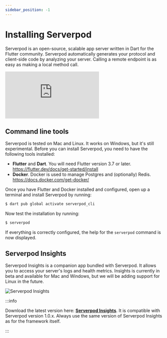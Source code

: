 ```yaml
---
sidebar_position: -1
---
```


# Installing Serverpod
Serverpod is an open-source, scalable app server written in Dart for the Flutter community. Serverpod automatically generates your protocol and client-side code by analyzing your server. Calling a remote endpoint is as easy as making a local method call.

<div style={{ position : 'relative', paddingBottom : '56.25%', height : '0' }}><iframe style={{ position : 'absolute', top : '0', left : '0', width : '100%', height : '100%' }} width="560" height="315" src="https://www.youtube-nocookie.com/embed/QN6juNWW3js" title="YouTube video player" frameborder="0" allow="accelerometer; autoplay; clipboard-write; encrypted-media; gyroscope; picture-in-picture" allowfullscreen></iframe></div>


## Command line tools
Serverpod is tested on Mac and Linux. It works on Windows, but it's still experimental. Before you can install Serverpod, you need to have the following tools installed:
- __Flutter__ and __Dart__. You will need Flutter version 3.7 or later. https://flutter.dev/docs/get-started/install
- __Docker__. Docker is used to manage Postgres and (optionally) Redis. https://docs.docker.com/get-docker/

Once you have Flutter and Docker installed and configured, open up a terminal and install Serverpod by running:

```bash
$ dart pub global activate serverpod_cli
```

Now test the installation by running:

```bash
$ serverpod
```

If everything is correctly configured, the help for the `serverpod` command is now displayed.

## Serverpod Insights
Serverpod Insights is a companion app bundled with Serverpod. It allows you to access your server's logs and health metrics. Insights is currently in beta and available for Mac and Windows, but we will be adding support for Linux in the future.

![Serverpod Insights](https://serverpod.dev/assets/img/serverpod-screenshot.webp)

:::info

Download the latest version here: __[Serverpod Insights](insights)__. It is compatible with Serverpod version 1.0.x. Always use the same version of Serverpod Insights as for the framework itself.

:::

